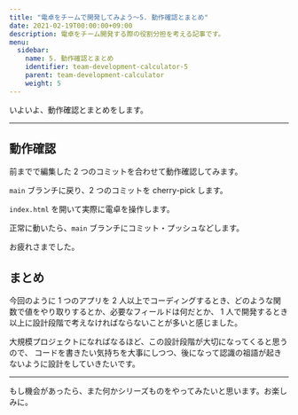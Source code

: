 ```yaml
---
title: "電卓をチームで開発してみよう～5. 動作確認とまとめ"
date: 2021-02-19T00:00:00+09:00
description: 電卓をチーム開発する際の役割分担を考える記事です。
menu:
  sidebar:
    name: 5. 動作確認とまとめ
    identifier: team-development-calculator-5
    parent: team-development-calculator
    weight: 5
---
```


いよいよ、動作確認とまとめをします。

---

## 動作確認

前までで編集した 2 つのコミットを合わせて動作確認してみます。

`main` ブランチに戻り、2 つのコミットを cherry-pick します。

`index.html` を開いて実際に電卓を操作します。

正常に動いたら、`main` ブランチにコミット・プッシュなどします。

お疲れさまでした。

## まとめ

今回のように 1 つのアプリを 2 人以上でコーディングするとき、どのような関数で値をやり取りするとか、必要なフィールドは何だとか、
1 人で開発するとき以上に設計段階で考えなければならないことが多いと感じました。

大規模プロジェクトになればなるほど、この設計段階が大切になってくると思うので、
コードを書きたい気持ちを大事にしつつ、後になって認識の祖語が起きないように設計をしていきたいです。

---

もし機会があったら、また何かシリーズものをやってみたいと思います。お楽しみに。
